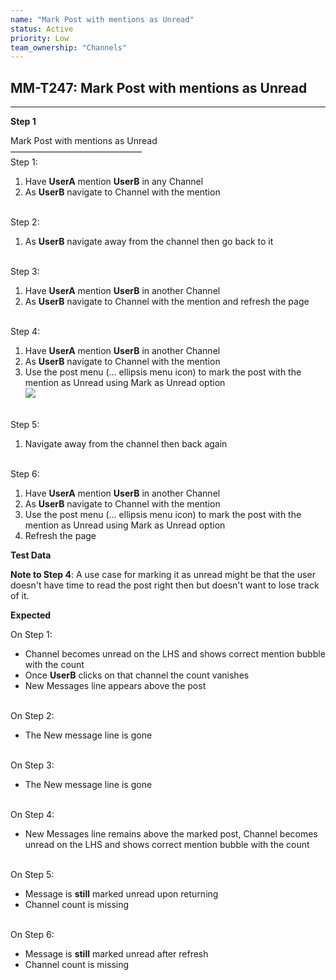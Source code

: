 ```yaml
---
name: "Mark Post with mentions as Unread"
status: Active
priority: Low
team_ownership: "Channels"
---
```


## MM-T247: Mark Post with mentions as Unread

---

**Step 1**

Mark Post with mentions as Unread\
––––––––––––––––––––––––––––––\
Step 1:

1. Have **UserA** mention **UserB** in any Channel
2. As **UserB** navigate to Channel with the mention

\
Step 2:

1. As **UserB** navigate away from the channel then go back to it

\
Step 3:

1. Have **UserA** mention **UserB** in another Channel
2. As **UserB** navigate to Channel with the mention and refresh the page

\
Step 4:

1. Have **UserA** mention **UserB** in another Channel
2. As **UserB** navigate to Channel with the mention
3. Use the post menu (… ellipsis menu icon) to mark the post with the mention as Unread using Mark as Unread option\
   ![](https://smartbear-tm4j-prod-us-west-2-attachment-rich-text.s3.us-west-2.amazonaws.com/embedded-f3277290f945470c4add5d21ef3dc7ca7b74388fc7152bfb6b99ae58c66a95a8-1597341320277-1597341320277.png)

\
Step 5:

1. Navigate away from the channel then back again

\
Step 6:

1. Have **UserA** mention **UserB** in another Channel
2. As **UserB** navigate to Channel with the mention
3. Use the post menu (… ellipsis menu icon) to mark the post with the mention as Unread using Mark as Unread option
4. Refresh the page

**Test Data**

**Note to Step 4**: A use case for marking it as unread might be that the user doesn't have time to read the post right then but doesn't want to lose track of it.

**Expected**

On Step 1:

- Channel becomes unread on the LHS and shows correct mention bubble with the count
- Once **UserB** clicks on that channel the count vanishes
- New Messages line appears above the post

\
On Step 2:

- The New message line is gone

\
On Step 3:

- The New message line is gone

\
On Step 4:

- New Messages line remains above the marked post, Channel becomes unread on the LHS and shows correct mention bubble with the count

\
On Step 5:

- Message is **still** marked unread upon returning
- Channel count is missing

\
On Step 6:

- Message is **still** marked unread after refresh
- Channel count is missing
